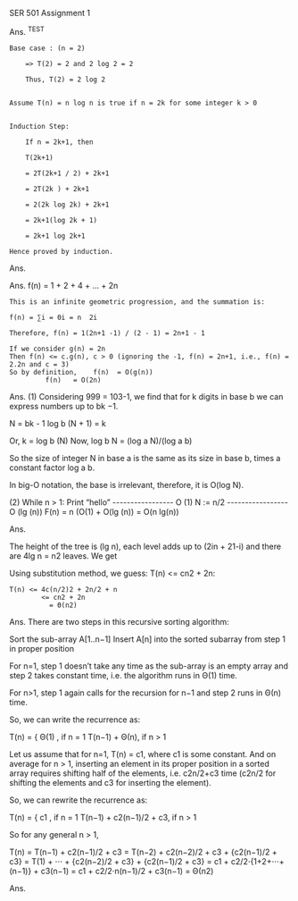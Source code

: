 SER 501
Assignment 1




Ans. <sup> TEST </sup>

	Base case : (n = 2)

		=> T(2) = 2 and 2 log 2 = 2

		Thus, T(2) = 2 log 2


	Assume T(n) = n log n is true if n = 2k for some integer k > 0

	
	Induction Step:

		If n = 2k+1, then

		T(2k+1)

		= 2T(2k+1 / 2) + 2k+1 

		= 2T(2k ) + 2k+1 

		= 2(2k log 2k) + 2k+1

		= 2k+1(log 2k + 1)

		= 2k+1 log 2k+1
		
	Hence proved by induction.




Ans.



Ans.
	f(n) = 1 + 2 + 4 + … + 2n

	This is an infinite geometric progression, and the summation is:

	f(n) = ∑i = 0i = n  2i

	Therefore, f(n) = 1(2n+1 -1) / (2 - 1) = 2n+1 - 1
	
	If we consider g(n) = 2n
	Then f(n) <= c.g(n), c > 0 (ignoring the -1, f(n) = 2n+1, i.e., f(n) = 2.2n and c = 3)
	So by definition,    f(n)  = O(g(n))
	         f(n)   = O(2n)





Ans.
(1) 
Considering 999 = 103-1, we find that for k digits in base b we can express numbers up to bk −1.

N = bk - 1
log b (N + 1) = k

Or, k = log b (N)
Now, log b N = (log a N)/(log a b)
 
So the size of integer N in base a is the same as its size in base b, times a constant factor log a b. 

In big-O notation, the base is irrelevant, therefore, it is O(log N).

(2)
	While n > 1:
		Print “hello”   ----------------- O (1)
		N := n/2        ----------------- O (lg (n))
	F(n) = n (O(1) + O(lg (n))
	        = O(n lg(n))


Ans.

The height of the tree is (lg n), each level adds up to (2in + 21-i) and there are 4lg n = n2 
leaves. We get

	
Using substitution method, we guess: T(n) <= cn2 + 2n:

	T(n) <= 4c(n/2)2 + 2n/2 + n
	        <= cn2 + 2n
	          = Θ(n2)




Ans.
	There are two steps in this recursive sorting algorithm:

Sort the sub-array A[1..n−1]
Insert A[n] into the sorted subarray from step 1 in proper position

For n=1, step 1 doesn’t take any time as the sub-array is an empty array and step 2 takes constant time, i.e. the algorithm runs in Θ(1) time.

For n>1, step 1 again calls for the recursion for n−1 and step 2 runs in Θ(n) time.

So, we can write the recurrence as:

T(n) = {  Θ(1)               , if n = 1
              	  T(n−1) + Θ(n), if n > 1

Let us assume that for n=1, T(n) = c1, where c1 is some constant. 
And on average for n > 1, inserting an element in its proper position in a sorted array requires shifting half of the elements, i.e. c2n/2+c3 time (c2n/2 for shifting the elements and c3 for inserting the element).

So, we can rewrite the recurrence as:

T(n) = {          c1                        , if n = 1
 T(n−1) + c2(n−1)/2 + c3, if n > 1

So for any general n > 1,

T(n) = T(n−1) + c2(n−1)/2 + c3
= T(n−2) + c2(n−2)/2 + c3 + {c2(n−1)/2 + c3}
= T(1) + ⋅⋅⋅ + {c2(n−2)/2 + c3} + {c2(n−1)/2 + c3}
= c1 + c2/2⋅{1+2+⋅⋅⋅+(n−1)} + c3(n−1)
= c1 + c2/2⋅n(n−1)/2 + c3(n−1)
= Θ(n2)



Ans.


